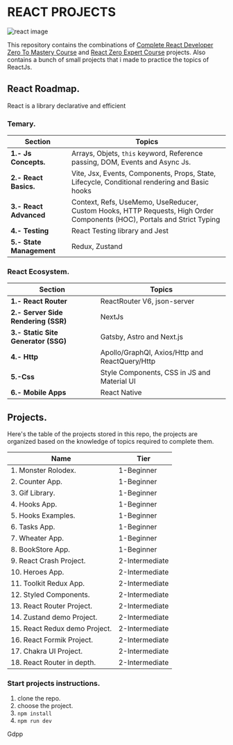 # REACT PROJECTS

![react image](https://images.unsplash.com/photo-1633356122102-3fe601e05bd2?ixlib=rb-4.0.3&ixid=MnwxMjA3fDB8MHxwaG90by1wYWdlfHx8fGVufDB8fHx8&auto=format&fit=crop&w=1170&q=80)

This repository contains the combinations of [Complete React Developer Zero To Mastery Course](https://www.udemy.com/course/complete-react-developer-zero-to-mastery/) and [React Zero Expert Course](https://www.udemy.com/course/react-cero-experto/) projects. Also contains a bunch of small projects that i made to practice the topics of ReactJs.

## React Roadmap.

React is a library declarative and efficient

### Temary.

| Section                  | Topics                                                                                                                  |
| ------------------------ | ----------------------------------------------------------------------------------------------------------------------- |
| **1.- Js Concepts.**     | Arrays, Objets, `this` keyword, Reference passing, DOM, Events and Async Js.                                            |
| **2.- React Basics.**    | Vite, Jsx, Events, Components, Props, State, Lifecycle, Conditional rendering and Basic hooks                           |
| **3.- React Advanced**   | Context, Refs, UseMemo, UseReducer, Custom Hooks, HTTP Requests, High Order Components (HOC), Portals and Strict Typing |
| **4.- Testing**          | React Testing library and Jest                                                                                          |
| **5.- State Management** | Redux, Zustand                                                                                                          |

### React Ecosystem.

| Section                             | Topics                                         |
| ----------------------------------- | ---------------------------------------------- |
| **1.- React Router**                | ReactRouter V6, json-server                    |
| **2.- Server Side Rendering (SSR)** | NextJs                                         |
| **3.- Static Site Generator (SSG)** | Gatsby, Astro and Next.js                      |
| **4.- Http**                        | Apollo/GraphQl, Axios/Http and ReactQuery/Http |
| **5.-Css**                          | Style Components, CSS in JS and Material UI    |
| **6.- Mobile Apps**                 | React Native                                   |

## Projects.

Here's the table of the projects stored in this repo, the projects are organized based on the knowledge of topics required to complete them.

| Name                          | Tier           |
| ----------------------------- | -------------- |
| 1. Monster Rolodex.           | 1-Beginner     |
| 2. Counter App.               | 1-Beginner     |
| 3. Gif Library.               | 1-Beginner     |
| 4. Hooks App.                 | 1-Beginner     |
| 5. Hooks Examples.            | 1-Beginner     |
| 6. Tasks App.                 | 1-Beginner     |
| 7. Wheater App.               | 1-Beginner     |
| 8. BookStore App.             | 1-Beginner     |
| 9. React Crash Project.       | 2-Intermediate |
| 10. Heroes App.               | 2-Intermediate |
| 11. Toolkit Redux App.        | 2-Intermediate |
| 12. Styled Components.        | 2-Intermediate |
| 13. React Router Project.     | 2-Intermediate |
| 14. Zustand demo Project.     | 2-Intermediate |
| 15. React Redux demo Project. | 2-Intermediate |
| 16. React Formik Project.     | 2-Intermediate |
| 17. Chakra UI Project.        | 2-Intermediate |
| 18. React Router in depth.    | 2-Intermediate |

### Start projects instructions.

1. clone the repo.
2. choose the project.
3. `npm install`
4. `npm run dev`

Gdpp
